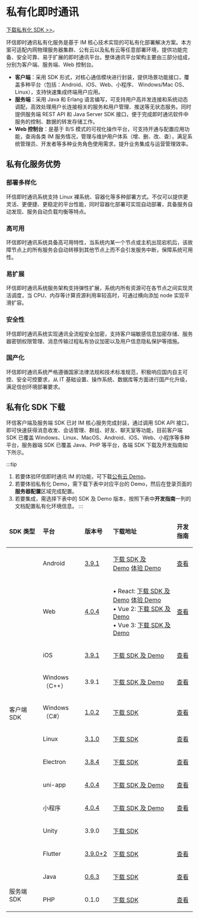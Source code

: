 ﻿# 私有化即时通讯

<Toc />

[下载私有化 SDK >>](#私有化-sdk-下载)。

环信即时通讯私有化服务是基于 IM 核心技术实现的可私有化部署解决方案。本方案可适配内网物理服务器集群、公有云以及私有云等任意部署环境，提供功能完备、安全可靠、易于扩展的即时通讯平台。整体通讯平台架构主要由三部分组成，分别为客户端、服务端、Web 控制台。

- **客户端**：采用 SDK 形式，对核心通信模块进行封装，提供场景功能接口，覆盖多种平台（包括：Android、iOS、Web、小程序、 Windows/Mac OS、Linux），支持快速集成终端用户应用。
- **服务端**：采用 Java 和 Erlang 语言编写，可支持用户高并发连接和系统动态调配，高效处理用户长连接相关的服务和用户管理、推送等无状态服务。同时提供服务端 REST API 和 Java Server SDK 接口，便于完成即时通讯软件中服务的控制、数据的转发存储工作。
- **Web 控制台**：是基于 B/S 模式的可视化操作平台，可支持开通与配置应用功能，查询各类 IM 服务情况，管理与维护用户体系（增、删、改、查），满足系统管理员、开发者等多种业务角色使用需求，提升业务集成与运营管理效率。

## 私有化服务优势

### 部署多样化

环信即时通讯系统支持 Linux 裸系统、容器化等多种部署方式。不仅可以提供更灵活、更便捷、更稳定的平台性能，同时容器化部署可实现自动部署，具备服务自动发现、服务自动负载均衡等特点。

### 高可用

环信即时通讯系统具备高可用特性，当系统内某一个节点或主机出现宕机后，该故障节点上的所有服务会自动转移到其他节点上而不会引发服务中断，保障系统可用性。

### 易扩展

环信即时通讯系统服务架构支持弹性扩展，系统内所有资源可在各节点之间实现灵活调度，当 CPU、内存等计算资源利用率较高时，可通过横向添加 node 实现平滑扩容。

### 安全性

环信即时通讯系统实现通讯全流程安全加密，支持客户端敏感信息加密存储、服务器密钥权限管理、消息传输过程私有协议加密以及用户信息隐私保护等措施。

### 国产化

环信即时通讯系统严格遵循国家法律法规和技术标准规范，积极响应国内自主可控、安全可控要求，从 IT 基础设置、操作系统、数据库等方面进行国产化升级，满足信创环境部署要求。

## 私有化 SDK 下载

环信客户端及服务端 SDK 已对 IM 核心服务完成封装，通过调用 SDK API 接口，即可快速获得消息收发、会话管理、群组、好友、聊天室等功能，目前客户端 SDK 已覆盖 Windows、Linux、MacOS、Android、iOS、Web、小程序等多种平台，服务器端 SDK 已覆盖 Java、PHP 等平台，各端 SDK 下载及开发指南如下所示。

:::tip

1. 若要体验环信即时通讯 IM 的功能，可下载[公有云 Demo](https://www.easemob.com/download/demo)。
2. 若要体验私有化 Demo，需下载下表中对应平台的 Demo，然后在登录页面的**服务器配置**区域完成配置。
3. 若要集成，需选择下表中的 SDK 及 Demo 版本，按照下表中**开发指南**一列的文档配置私有化环境信息。
   :::

<table>
<thead>
<tr>
<td width="75">
<p><strong>SDK </strong><strong>类型</strong></p>
</td>
<td width="97">
<p><strong>平台</strong></p>
</td>
<td>
<p><strong>版本号</strong></p>
</td>
<td>
<p><strong>下载地址</strong></p>
</td>
<td>
<p><strong>开发指南</strong></p>
</td>
</tr>
</thead>
<tbody>
<tr>
<td rowspan="11" width="75">
<p>&nbsp;</p>
<p>客户端 SDK</p>
</td>
<td width="97">
<p>Android</p>
</td>
<td>
<p><a href="http://doc.easemob.com/document/android/releasenote.html#%E7%89%88%E6%9C%AC-v3-9-1-2022-4-19">3.9.1</a></p>
</td>
<td>
<p><a href="https://downloadsdk.easemob.com/downloads/easemob-sdk-3.9.1.zip">下载 SDK 及 Demo</a>&nbsp;<a href="https://downloadsdk.easemob.com/downloads/imsdkdemo_android-3.9.1.apk">体验 Demo</a></p>
</td>
<td>
<p><a href="http://doc.easemob.com/document/android/privatecloud.html">查看</a></p>
</td>
</tr>
<tr>
<td width="97">
<p>Web</p>
</td>
<td>
<p><a href="http://doc.easemob.com/document/web/releasenote.html#%E7%89%88%E6%9C%AC-v4-0-4-2022-4-19">4.0.4</a></p>
</td>
<td>
<p>&bull; React:&nbsp;<a href="https://download-sdk.oss-cn-beijing.aliyuncs.com/zq/private-demo-20230104.zip">下载 SDK 及 Demo</a>&nbsp;<a href="https://zq-im-management-hsb.easemob.com/">体验 Demo</a><br /> &bull; Vue 2:&nbsp;<a href="https://download-sdk.oss-cn-beijing.aliyuncs.com/zq/private-vue2-20230104.zip">下载 SDK 及 Demo</a><br /> &bull; Vue 3:&nbsp;<a href="https://download-sdk.oss-cn-beijing.aliyuncs.com/zq/private-vue3-20230104.zip">下载 SDK 及 Demo</a></p>
</td>
<td>
<p><a href="http://doc.easemob.com/document/web/privatecloud.html">查看</a></p>
</td>
</tr>
<tr>
<td width="97">
<p>iOS</p>
</td>
<td>
<p><a href="http://doc.easemob.com/document/ios/releasenote.html#%E7%89%88%E6%9C%AC-v3-9-1-2022-4-19">3.9.1</a></p>
</td>
<td>
<p><a href="https://downloadsdk.easemob.com/downloads/iOS_IM_SDK_V3.9.1.zip">下载 SDK 及 Demo</a>&nbsp;<!-- <a href="https://www.pgyer.com/2XKY">体验 Demo</a>--></p>
</td>
<td>
<p><a href="http://doc.easemob.com/document/ios/privatecloud.html">查看</a></p>
</td>
</tr>
<tr>
<td width="97">
<p>Windows（C++）</p>
</td>
<td>
<p>3.9.1</p>
</td>
<td>
<p><a href="https://gitee.com/liyuzhao/im-cpp-demo">下载 SDK 及 Demo</a></p>
</td>
<td>
<p><a href="https://gitee.com/liyuzhao/im-cpp-demo/tree/master/docs">查看</a></p>
</td>
</tr>
<tr>
<td width="97">
<p>Windows（C#）</p>
</td>
<td>
<p><a href="http://doc.easemob.com/document/windows/releasenote.html#%E7%89%88%E6%9C%AC-v1-0-2-1-2022-06-22">1.0.2</a></p>
</td>
<td>
<p><a href="https://downloadsdk.easemob.com/downloads/SDK/WinSDK/agora_chat_sdk.1.0.2-beta.nupkg">下载 SDK</a></p>
</td>
<td>
<p><a href="http://doc.easemob.com/document/windows/quickstart.html">查看</a></p>
</td>
</tr>
<tr>
<td width="97">
<p>Linux</p>
</td>
<td>
<p><a href="https://docs-im.easemob.com/im/linux/releasenote">3.1.0</a></p>
</td>
<td>
<p><a href="https://downloadsdk.easemob.com/downloads/linux_IM_SDK_V3.1.0_r1.zip">下载 SDK</a></p>
</td>
<td>
<p><a href="https://docs-im.easemob.com/im/linux/integration">查看</a></p>
</td>
</tr>
<tr>
<td width="97">
<p>Electron</p>
</td>
<td>
<p><a href="https://docs-im.easemob.com/im/pc/log/releasenote#%E7%89%88%E6%9C%AC_v384_2021-12-09">3.8.4</a></p>
</td>
<td>
<p><a href="https://download-sdk.oss-cn-beijing.aliyuncs.com/downloads/Desktop_IM_SDK_3.8.4.zip">下载 SDK</a></p>
</td>
<td>
<p><a href="https://docs-im.easemob.com/im/pc/intro/integration">查看</a></p>
</td>
</tr>
<tr>
<td width="97">
<p>uni-app</p>
</td>
<td>
<p><a href="https://docs-im.easemob.com/im/applet/releasenote#%E7%89%88%E6%9C%AC_v404_dev_2022-4-19">4.0.4</a></p>
</td>
<td>
<p><a href="https://github.com/easemob/webim-uniapp-demo/releases/tag/4.0.4">下载 SDK 及 Demo</a></p>
</td>
<td>
<p><a href="https://docs-im.easemob.com/im/applet/uniapp">查看</a></p>
</td>
</tr>
<tr>
<td width="97">
<p>小程序</p>
</td>
<td>
<p><a href="https://docs-im.easemob.com/im/applet/releasenote#%E7%89%88%E6%9C%AC_v404_dev_2022-4-19">4.0.4</a></p>
</td>
<td>
<p><a href="https://github.com/easemob/webim-uniapp-demo/releases/tag/4.0.4">下载 SDK 及 Demo</a></p>
</td>
<td>
<p><a href="https://docs-im.easemob.com/im/applet/wechat">查看</a></p>
</td>
</tr>
<tr>
<td width="97">
<p>Unity</p>
</td>
<td>
<p>3.9.0</p>
</td>
<td>
<p><a href="https://downloadsdk.easemob.com/downloads/SDK/Unity/im_unity_sdk_3_9_0.unitypackage">下载 SDK</a></p>
</td>
<td>&nbsp;</td>
</tr>
<tr>
<td width="97">
<p>Flutter</p>
</td>
<td>
<p><a href="https://pub.flutter-io.cn/packages/im_flutter_sdk/changelog#3902">3.9.0+2</a></p>
</td>
<td>
<p><a href="https://pub.flutter-io.cn/packages/im_flutter_sdk/versions/3.9.0+2">下载 SDK</a></p>
</td>
<td>
<p><a href="http://doc.easemob.com/document/flutter/quickstart.html">查看</a></p>
</td>
</tr>
<tr>
<td rowspan="2" width="75">
<p>&nbsp;</p>
<p>服务端 SDK</p>
</td>
<td width="97">
<p>Java</p>
</td>
<td>
<p><a href="https://docs-im.easemob.com/im/server/ready/releasenote">0.6.3</a></p>
</td>
<td>
<p><a href="https://github.com/easemob/easemob-im-server-sdk">下载 SDK</a></p>
</td>
<td>
<p><a href="http://doc.easemob.com/document/server-side/java_server_sdk.html">查看</a></p>
</td>
</tr>
<tr>
<td width="97">
<p>PHP</p>
</td>
<td>
<p>0.1.0</p>
</td>
<td>
<p><a href="https://github.com/easemob/im-php-server-sdk">下载 SDK</a></p>
</td>
<td>
<p><a href="http://doc.easemob.com/document/server-side/php_server_sdk.html">查看</a></p>
</td>
</tr>
</tbody>
</table>
